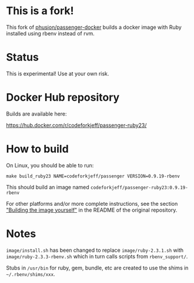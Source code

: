 
# This is a fork!

This fork of [phusion/passenger-docker](https://github.com/phusion/passenger-docker)
builds a docker image with Ruby installed using rbenv instead of rvm.

# Status

This is experimental! Use at your own risk.

# Docker Hub repository

Builds are available here:

https://hub.docker.com/r/codeforkjeff/passenger-ruby23/

# How to build

On Linux, you should be able to run:

```
make build_ruby23 NAME=codeforkjeff/passenger VERSION=0.9.19-rbenv
```

This should build an image named `codeforkjeff/passenger-ruby23:0.9.19-rbenv`

For other platforms and/or more complete instructions, see the section
["Building the image yourself"](https://github.com/phusion/passenger-docker#building)
in the README of the original repository.

# Notes

`image/install.sh` has been changed to replace `image/ruby-2.3.1.sh` with
`image/ruby-2.3.3-rbenv.sh` which in turn calls scripts from `rbenv_support/`.

Stubs in `/usr/bin` for ruby, gem, bundle, etc are created to use the
shims in `~/.rbenv/shims/xxx`.
